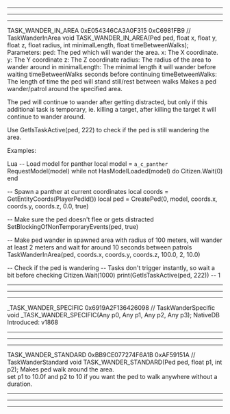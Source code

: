 -----------------------------------------------------------------------------------------------------------------------------------------------------
-----------------------------------------------------------------------------------------------------------------------------------------------------
-----------------------------------------------------------------------------------------------------------------------------------------------------

TASK_WANDER_IN_AREA
0xE054346CA3A0F315
0xC6981FB9
// TaskWanderInArea
void TASK_WANDER_IN_AREA(Ped ped, float x, float y, float z, float radius, int minimalLength, float timeBetweenWalks);
Parameters:
ped: The ped which will wander the area.
x: The X coordinate.
y: The Y coordinate
z: The Z coordinate
radius: The radius of the area to wander around in
minimalLength: The minimal length it will wander before waiting timeBetweenWalks seconds before continuing
timeBetweenWalks: The length of time the ped will stand still/rest between walks
Makes a ped wander/patrol around the specified area.

The ped will continue to wander after getting distracted, but only if this additional task is temporary, ie. killing a target, after killing the target it will continue to wander around.

Use GetIsTaskActive(ped, 222) to check if the ped is still wandering the area.

Examples:

Lua
-- Load model for panther
local model = `a_c_panther`
RequestModel(model)
while not HasModelLoaded(model) do
  Citizen.Wait(0)
end

-- Spawn a panther at current coordinates
local coords = GetEntityCoords(PlayerPedId())
local ped = CreatePed(0, model, coords.x, coords.y, coords.z, 0.0, true)

-- Make sure the ped doesn't flee or gets distracted
SetBlockingOfNonTemporaryEvents(ped, true)

-- Make ped wander in spawned area with radius of 100 meters, will wander at least 2 meters and wait for around 10 seconds between patrols
TaskWanderInArea(ped, coords.x, coords.y, coords.z, 100.0, 2, 10.0)

-- Check if the ped is wandering
-- Tasks don't trigger instantly, so wait a bit before checking
Citizen.Wait(1000)
print(GetIsTaskActive(ped, 222)) -- 1

-----------------------------------------------------------------------------------------------------------------------------------------------------
-----------------------------------------------------------------------------------------------------------------------------------------------------
-----------------------------------------------------------------------------------------------------------------------------------------------------

_TASK_WANDER_SPECIFIC
0x6919A2F136426098
// TaskWanderSpecific
void _TASK_WANDER_SPECIFIC(Any p0, Any p1, Any p2, Any p3);
NativeDB Introduced: v1868

-----------------------------------------------------------------------------------------------------------------------------------------------------
-----------------------------------------------------------------------------------------------------------------------------------------------------
-----------------------------------------------------------------------------------------------------------------------------------------------------

TASK_WANDER_STANDARD
0xBB9CE077274F6A1B
0xAF59151A
// TaskWanderStandard
void TASK_WANDER_STANDARD(Ped ped, float p1, int p2);
Makes ped walk around the area.  
set p1 to 10.0f and p2 to 10 if you want the ped to walk anywhere without a duration.  

-----------------------------------------------------------------------------------------------------------------------------------------------------
-----------------------------------------------------------------------------------------------------------------------------------------------------
-----------------------------------------------------------------------------------------------------------------------------------------------------

